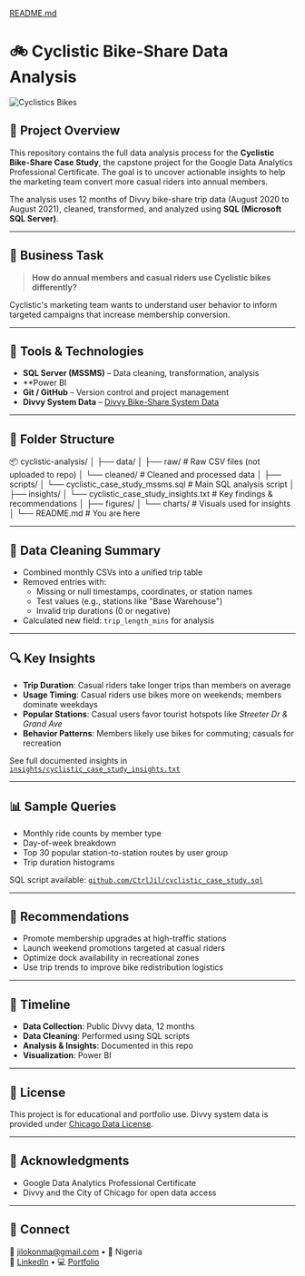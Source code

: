 [README.md](https://github.com/user-attachments/files/21536840/README.md)
# 🚲 Cyclistic Bike-Share Data Analysis

![Cyclistics Bikes](https://i.postimg.cc/R0zBX7Mv/Cyclistic-bikes-rides.png)

## 📌 Project Overview

This repository contains the full data analysis process for the **Cyclistic Bike-Share Case Study**, the capstone project for the Google Data Analytics Professional Certificate. The goal is to uncover actionable insights to help the marketing team convert more casual riders into annual members.

The analysis uses 12 months of Divvy bike-share trip data (August 2020 to August 2021), cleaned, transformed, and analyzed using **SQL (Microsoft SQL Server)**.

---

## 🧩 Business Task

> **How do annual members and casual riders use Cyclistic bikes differently?**

Cyclistic's marketing team wants to understand user behavior to inform targeted campaigns that increase membership conversion.

---

## 🧮 Tools & Technologies

- **SQL Server (MSSMS)** – Data cleaning, transformation, analysis
- **Power BI 
- **Git / GitHub** – Version control and project management
- **Divvy System Data** – [Divvy Bike-Share System Data](https://divvybikes.com/system-data)

---

## 📁 Folder Structure


📦 cyclistic-analysis/
│
├── data/
│ ├── raw/ # Raw CSV files (not uploaded to repo)
│ └── cleaned/ # Cleaned and processed data
│
├── scripts/
│ └── cyclistic_case_study_mssms.sql # Main SQL analysis script
│
├── insights/
│ └── cyclistic_case_study_insights.txt # Key findings & recommendations
│
├── figures/
│ └── charts/ # Visuals used for insights
│
└── README.md # You are here




---

## 🧼 Data Cleaning Summary

- Combined monthly CSVs into a unified trip table
- Removed entries with:
  - Missing or null timestamps, coordinates, or station names
  - Test values (e.g., stations like "Base Warehouse")
  - Invalid trip durations (0 or negative)
- Calculated new field: `trip_length_mins` for analysis

---

## 🔍 Key Insights

- **Trip Duration**: Casual riders take longer trips than members on average
- **Usage Timing**: Casual riders use bikes more on weekends; members dominate weekdays
- **Popular Stations**: Casual users favor tourist hotspots like *Streeter Dr & Grand Ave*
- **Behavior Patterns**: Members likely use bikes for commuting; casuals for recreation

See full documented insights in [`insights/cyclistic_case_study_insights.txt`](insights/cyclistic_case_study_insights.txt)

---

## 📊 Sample Queries

- Monthly ride counts by member type
- Day-of-week breakdown
- Top 30 popular station-to-station routes by user group
- Trip duration histograms

SQL script available: [`github.com/CtrlJil/cyclistic_case_study.sql`](cyclistic_case_study.sql)

---

## 🧠 Recommendations

- Promote membership upgrades at high-traffic stations
- Launch weekend promotions targeted at casual riders
- Optimize dock availability in recreational zones
- Use trip trends to improve bike redistribution logistics

---

## 📅 Timeline

- **Data Collection**: Public Divvy data, 12 months
- **Data Cleaning**: Performed using SQL scripts
- **Analysis & Insights**: Documented in this repo
- **Visualization**: Power BI 

---

## 🧾 License

This project is for educational and portfolio use. Divvy system data is provided under [Chicago Data License](https://www.chicago.gov/city/en/narr/foia/data_disclaimer.html).

---

## 🤝 Acknowledgments

- Google Data Analytics Professional Certificate
- Divvy and the City of Chicago for open data access

---

## 🔗 Connect

📧 jilokonma@gmail.com • 📍 Nigeria  
💼 [LinkedIn](https://www.linkedin.com/in/jil-okonma) • 💻 [Portfolio](https://jil-okonma.xyz)  

